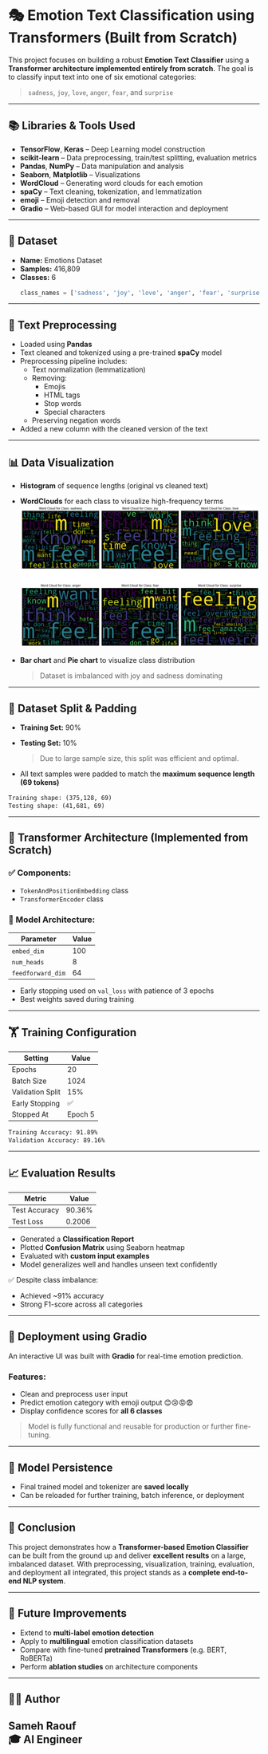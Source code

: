 
# 🎭 Emotion Text Classification using Transformers (Built from Scratch)


This project focuses on building a robust **Emotion Text Classifier** using a **Transformer architecture implemented entirely from scratch**. The goal is to classify input text into one of six emotional categories:

> `sadness`, `joy`, `love`, `anger`, `fear`, and `surprise`

---

## 📚 Libraries & Tools Used

- **TensorFlow**, **Keras** – Deep Learning model construction  
- **scikit-learn** – Data preprocessing, train/test splitting, evaluation metrics  
- **Pandas**, **NumPy** – Data manipulation and analysis  
- **Seaborn**, **Matplotlib** – Visualizations  
- **WordCloud** – Generating word clouds for each emotion  
- **spaCy** – Text cleaning, tokenization, and lemmatization  
- **emoji** – Emoji detection and removal  
- **Gradio** – Web-based GUI for model interaction and deployment  

---

## 📑 Dataset

- **Name:** Emotions Dataset  
- **Samples:** 416,809  
- **Classes:** 6  
  ```python
  class_names = ['sadness', 'joy', 'love', 'anger', 'fear', 'surprise']
  ```

---

## 🧼 Text Preprocessing

- Loaded using **Pandas**
- Text cleaned and tokenized using a pre-trained **spaCy** model
- Preprocessing pipeline includes:
  - Text normalization (lemmatization)
  - Removing:
    - Emojis
    - HTML tags
    - Stop words
    - Special characters  
  - Preserving negation words
- Added a new column with the cleaned version of the text

---

## 📊 Data Visualization

- **Histogram** of sequence lengths (original vs cleaned text)  
- **WordClouds** for each class to visualize high-frequency terms
 ![Word_Cloud Visualization](https://github.com/Sameh20200218AI/Emotions_Text_Classification_Using_Transformers_From_Scratch/blob/main/Word_Cloude_All_Classes.png)
 
- **Bar chart** and **Pie chart** to visualize class distribution  
  > Dataset is imbalanced with joy and sadness dominating

---

## 🧪 Dataset Split & Padding

- **Training Set:** 90%  
- **Testing Set:** 10%  
  > Due to large sample size, this split was efficient and optimal.

- All text samples were padded to match the **maximum sequence length (69 tokens)**

```text
Training shape: (375,128, 69)  
Testing shape: (41,681, 69)
```

---

## 🧠 Transformer Architecture (Implemented from Scratch)

### ✅ Components:
- `TokenAndPositionEmbedding` class  
- `TransformerEncoder` class

### 🔧 Model Architecture:

| Parameter        | Value      |
|------------------|------------|
| `embed_dim`      | 100        |
| `num_heads`      | 8          |
| `feedforward_dim`| 64         |

- Early stopping used on `val_loss` with patience of 3 epochs  
- Best weights saved during training  

---

## 🏋️ Training Configuration

| Setting              | Value   |
|----------------------|---------|
| Epochs               | 20      |
| Batch Size           | 1024    |
| Validation Split     | 15%     |
| Early Stopping       | ✅      |
| Stopped At           | Epoch 5 |

```text
Training Accuracy: 91.89%  
Validation Accuracy: 89.16%
```

---

## 📈 Evaluation Results

| Metric         | Value     |
|----------------|-----------|
| Test Accuracy  | 90.36%    |
| Test Loss      | 0.2006    |

- Generated a **Classification Report**  
- Plotted **Confusion Matrix** using Seaborn heatmap  
- Evaluated with **custom input examples**  
- Model generalizes well and handles unseen text confidently

✅ Despite class imbalance:
- Achieved ~91% accuracy  
- Strong F1-score across all categories  

---

## 🚀 Deployment using Gradio

An interactive UI was built with **Gradio** for real-time emotion prediction.

### Features:
- Clean and preprocess user input
- Predict emotion category with emoji output 😊😢😡😨
- Display confidence scores for **all 6 classes**

> Model is fully functional and reusable for production or further fine-tuning.

---

## 💾 Model Persistence

- Final trained model and tokenizer are **saved locally**
- Can be reloaded for further training, batch inference, or deployment  

---

## 📌 Conclusion

This project demonstrates how a **Transformer-based Emotion Classifier** can be built from the ground up and deliver **excellent results** on a large, imbalanced dataset. With preprocessing, visualization, training, evaluation, and deployment all integrated, this project stands as a **complete end-to-end NLP system**.

---

## 🚧 Future Improvements

- Extend to **multi-label emotion detection**
- Apply to **multilingual** emotion classification datasets
- Compare with fine-tuned **pretrained Transformers** (e.g. BERT, RoBERTa)
- Perform **ablation studies** on architecture components

---

## 👨‍💻 Author

**Sameh Raouf**  
🎓 AI Engineer  
---

